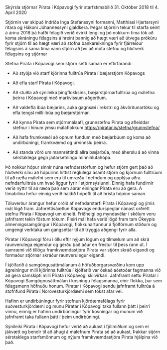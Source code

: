 Skýrsla stjórnar Pírata í Kópavogi fyrir starfstímabilið 31. Október 2018 til 4. Apríl 2020

Stjórnin var skipuð Indriða Inga Stefánssyni formanni, Matthíasi Hjartarsyni ritara og Hákoni Jóhannessyni gjaldkera. Þegar stjórnin tekur til starfa seint á árinu 2018 þá hafði félagið verið óvirkt lengi og þó nokkurn tíma tók að koma skráningu félagsins á hreint þannig að hægt væri að útvega prókúru fyrir stjórn til að hægt væri að stofna bankareikninga fyrir fjárreiður félagsins á sama tíma vann stjórn að því að móta stefnu og hlutverk félagsins og stjórnar

Stefna Pírata í Kópavogi sem stjórn setti saman er eftirfarandi:

- Að styðja við starf kjörinna fulltrúa Pírata í bæjarstjórn Kópavogs

- Að efla starf Pírata í Kópavogi.

- Að stuðla að sýnileika þingflokksins, bæjarstjórnarfulltrúa og málefna þeirra í Kópavogi með markvissum aðgerðum.

- Að valdefla íbúa bæjarins, auka gagnsæi í rekstri og ákvörðunartöku og efla tengsl milli íbúa og bæjarstjórnar.

- Að kynna Pírata sem stjórnmálaafl, grunnstefnu Pírata og afleiddar stefnur í hinum ýmsu málaflokkum https://piratar.is/stefna/grunnstefna/

- Að hafa frumkvæði að opnum fundum með bæjarbúum og koma að undirbúningi, framkvæmd og úrvinnslu þeirra.

- Að standa vörð um mannréttindi allra bæjarbúa, með áherslu á að vinna sérstaklega gegn jaðarsetningu minnihlutahópa.

Þó nokkur hópur sinnir núna nefndarstörfum og hefur stjórn gert það að hlutverki sínu að hópurinn hittist reglulega ásamt stjórn og kjörnum fulltrúum til að ræða málefni sem eru til umræðu í nefndum og upplýsa aðra nefndarfulltrúa um hvað liggur fyrir í stjórnsýslunni. Einnig hafa fundirnir verið nýttir til að ræða það sem aðrar einingar Pírata eru að gera. Á tímabilinu hefur einnig verið haldið hópefli til að hrista hópinn saman.

Töluverður árangur hefur orðið af nefndarstarfi Pírata í Kópavogi og ýmis mál lögð fram. Jafnréttisáætlun Kópavogs endurspeglar nánast orðrétt stefnu Pírata í Kópavogi um einelti. Friðhelgi og myndavélar í skólum voru jafnframt tekin föstum tökum. Fleiri mál hafa verið lögð fram tam Ókeypis almennigssamgöngur í Kópavogi, flokkunartunnur á fjölförnum stöðum og umgengi verktaka um gangséttar til að tryggja aðgengi fyrir alla.

Píratar í Kópavogi fóru í öllu eftir nýjum lögum og tilmælum um að skrá raunverulega eigendur og gerðu það áður en frestur til þess rann út. Í samræmi við tillögu framkvæmdastjóra Pírata var stjórn skráð eigandi og formaður stjórnar skráður raunverulegur eigandi.

Í kjölfarið á samgöngusáttmálanum á höfuðborgarsvæðinu kom upp ágreiningur milli kjörinna fulltrúa í kjölfarið var óskað aðstoðar fagmanna við að gera samskipti milli Pírata í Kópavogi skilvirkari. Jafnframt settu Píratar í Kópavogi Samgögnusáttmálan í kosningu félagsmanna, einir flokka, þar sem félagsmenn höfnuðu honum. Píratar í Kópavogi sendu jafnframt fulltrúa á stofnfund Pírata í Norðvesturkjördæmi sem tókst afar vel.

Hafinn er undirbúningur fyrir stofnun kjördæmafélags fyrir suðvesturkjördæmi og munu Píratar í Kópavogi taka fullann þátt í þeirri vinnu, einnig er hafinn undirbúningur fyrir kosningar og munum við jafnframt taka fullann þátt í þeim undirbúningi.

Sýnileiki Pírata í Kópavogi hefur verið að aukast í fjölmiðlum og sem er jákvætt og bendir til að áhugi á málefnum Pírata sé að aukast, Þakkar stjórn sérstaklega starfsmönnum og nýjum framkvæmdastjóra Pírata hjálpina við það.